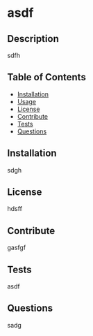 # asdf

## Description

sdfh

## Table of Contents

- [Installation](#installation)
- [Usage](#usage)
- [License](#license)
- [Contribute](#contribute)
- [Tests](#tests)
- [Questions](#questions)

## Installation

sdgh

## License

hdsff

## Contribute

gasfgf

## Tests

asdf

## Questions

sadg